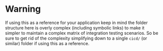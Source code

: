 # Warning

If using this as a reference for your application keep in mind the folder structure here is
overly complex (including symbolic links) to make it simpler to maintain a complex matrix of
integration testing scenarios. So be sure to get rid of the complexity simplifying down to a
single `cicd/` (or similar) folder if using this as a reference.
